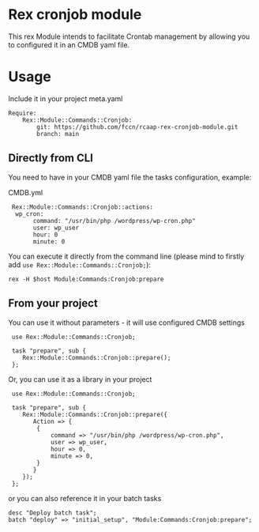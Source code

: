 # Rex cronjob module

This rex Module intends to facilitate Crontab management by allowing you to configured it in an CMDB yaml file.

# Usage

Include it in your project meta.yaml
```
Require:
    Rex::Module::Commands::Cronjob:
        git: https://github.com/fccn/rcaap-rex-cronjob-module.git
        branch: main
```

## Directly from CLI

You need to have in your CMDB yaml file the tasks configuration, example:

CMDB.yml
```
 Rex::Module::Commands::Cronjob::actions:
  wp_cron:
       command: "/usr/bin/php /wordpress/wp-cron.php"
       user: wp_user
       hour: 0
       minute: 0
```

You can execute it directly from the command line (please mind to firstly add `use Rex::Module::Commands::Cronjob;`):
```
rex -H $host Module:Commands:Cronjob:prepare
```

## From your project

You can use it without parameters - it will use configured CMDB settings
```
 use Rex::Module::Commands::Cronjob;
    
 task "prepare", sub {
    Rex::Module::Commands::Cronjob::prepare();
 };
 ```


Or, you can use it as a library in your project
```
 use Rex::Module::Commands::Cronjob;
    
 task "prepare", sub {
    Rex::Module::Commands::Cronjob::prepare({
       Action => {
        {
            command => "/usr/bin/php /wordpress/wp-cron.php",
            user => wp_user,
            hour => 0,
            minute => 0,
        }  
       }
    });
 };
 ```
 
 or you can also reference it in your batch tasks
 
 ```
 desc "Deploy batch task";
 batch "deploy" => "initial_setup", "Module:Commands:Cronjob:prepare";
 ``` 
